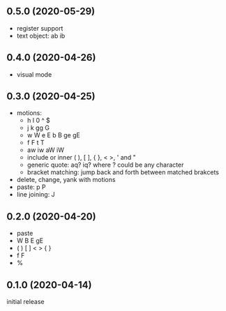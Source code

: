 0.5.0 (2020-05-29)
------------------

* register support
* text object: ab ib

0.4.0 (2020-04-26)
------------------

* visual mode

0.3.0 (2020-04-25)
------------------

* motions:
  * h l 0 ^ $
  * j k gg G
  * w W e E b B ge gE
  * f F t T
  * aw iw aW iW
  * include or inner ( ), [ ], { }, < >, ' and "
  * generic quote: aq? iq? where ? could be any character
  * bracket matching: jump back and forth between matched brakcets
* delete, change, yank with motions
* paste: p P
* line joining: J


0.2.0 (2020-04-20)
------------------

* paste
* W B E gE
* ( ) [ ] < > { }
* f F
* %

0.1.0 (2020-04-14)
------------------

initial release

